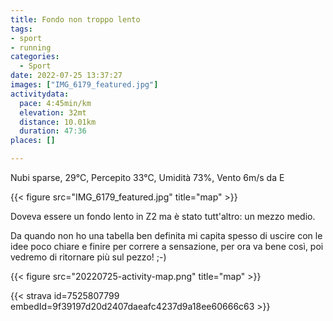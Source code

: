 ```yaml
---
title: Fondo non troppo lento
tags:
- sport
- running
categories:
  - Sport
date: 2022-07-25 13:37:27
images: ["IMG_6179_featured.jpg"]
activitydata:
  pace: 4:45min/km
  elevation: 32mt
  distance: 10.01km
  duration: 47:36
places: []

---
```


Nubi sparse, 29°C, Percepito 33°C, Umidità 73%, Vento 6m/s da E

{{< figure src="IMG_6179_featured.jpg" title="map" >}}

<!--more-->

Doveva essere un fondo lento in Z2 ma è stato tutt'altro: un mezzo medio.

Da quando non ho una tabella ben definita mi capita spesso di uscire con le idee poco chiare e finire per correre a sensazione, per ora va bene così, poi vedremo di ritornare più sul pezzo! ;-)

{{< figure src="20220725-activity-map.png" title="map" >}}


{{< strava id=7525807799 embedId=9f39197d20d2407daeafc4237d9a18ee60666c63 >}}
